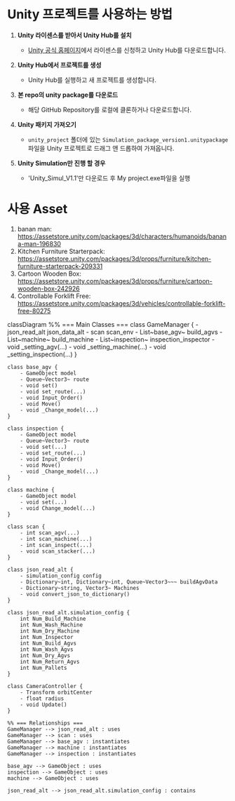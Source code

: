 # Unity 프로젝트를 사용하는 방법

1. **Unity 라이센스를 받아서 Unity Hub를 설치**  
   - [Unity 공식 홈페이지](https://unity.com/)에서 라이센스를 신청하고 Unity Hub를 다운로드합니다.  

2. **Unity Hub에서 프로젝트를 생성**  
   - Unity Hub를 실행하고 새 프로젝트를 생성합니다.  

3. **본 repo의 unity package를 다운로드**  
   - 해당 GitHub Repository를 로컬에 클론하거나 다운로드합니다.  

4. **Unity 패키지 가져오기**  
   - `unity_project` 폴더에 있는 `Simulation_package_version1.unitypackage` 파일을 Unity 프로젝트로 드래그 앤 드롭하여 가져옵니다.  
5. **Unity Simulation만 진행 할 경우**
   - 'Unity_Simul_V1.1'만 다운로드 후 My project.exe파일을 실행
# 사용 Asset
1. banan man: https://assetstore.unity.com/packages/3d/characters/humanoids/banana-man-196830
2. Kitchen Furniture Starterpack: https://assetstore.unity.com/packages/3d/props/furniture/kitchen-furniture-starterpack-209331
3. Cartoon Wooden Box: https://assetstore.unity.com/packages/3d/props/furniture/cartoon-wooden-box-242926
4. Controllable Forklift Free: https://assetstore.unity.com/packages/3d/vehicles/controllable-forklift-free-80275


classDiagram
    %% === Main Classes ===
    class GameManager {
        - json_read_alt json_data_alt
        - scan scan_env
        - List~base_agv~ build_agvs
        - List~machine~ build_machine
        - List~inspection~ inspection_inspector
        - void _setting_agv(...)
        - void _setting_machine(...)
        - void _setting_inspection(...)
    }

    class base_agv {
        - GameObject model
        - Queue~Vector3~ route
        - void set()
        - void set_route(...)
        - void Input_Order()
        - void Move()
        - void _Change_model(...)
    }

    class inspection {
        - GameObject model
        - Queue~Vector3~ route
        - void set(...)
        - void set_route(...)
        - void Input_Order()
        - void Move()
        - void _Change_model(...)
    }

    class machine {
        - GameObject model
        - void set(...)
        - void Change_model(...)
    }

    class scan {
        - int scan_agv(...)
        - int scan_machine(...)
        - int scan_inspect(...)
        - void scan_stacker(...)
    }

    class json_read_alt {
        - simulation_config config
        - Dictionary~int, Dictionary~int, Queue~Vector3~~~ buildAgvData
        - Dictionary~string, Vector3~ Machines
        - void convert_json_to_dictionary()
    }

    class json_read_alt.simulation_config {
        int Num_Build_Machine
        int Num_Wash_Machine
        int Num_Dry_Machine
        int Num_Inspector
        int Num_Build_Agvs
        int Num_Wash_Agvs
        int Num_Dry_Agvs
        int Num_Return_Agvs
        int Num_Pallets
    }

    class CameraController {
        - Transform orbitCenter
        - float radius
        - void Update()
    }

    %% === Relationships ===
    GameManager --> json_read_alt : uses
    GameManager --> scan : uses
    GameManager --> base_agv : instantiates
    GameManager --> machine : instantiates
    GameManager --> inspection : instantiates

    base_agv --> GameObject : uses
    inspection --> GameObject : uses
    machine --> GameObject : uses

    json_read_alt --> json_read_alt.simulation_config : contains
